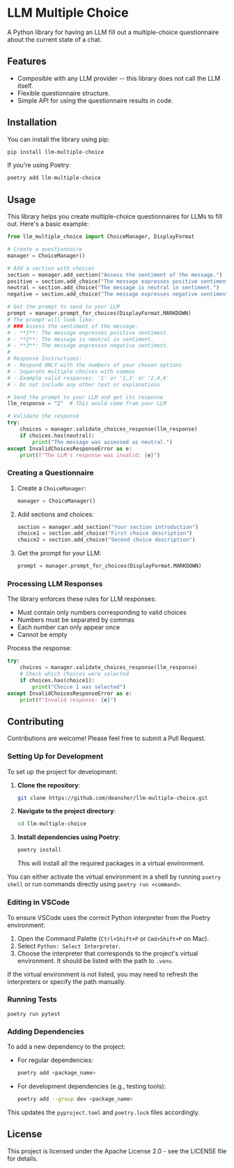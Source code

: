 # LLM Multiple Choice

A Python library for having an LLM fill out a multiple-choice questionnaire about the current state of a chat.

## Features

- Composible with any LLM provider -- this library does not call the LLM itself.
- Flexible questionnaire structure.
- Simple API for using the questionnaire results in code.

## Installation

You can install the library using pip:

```bash
pip install llm-multiple-choice
```

If you're using Poetry:

```bash
poetry add llm-multiple-choice
```

## Usage

This library helps you create multiple-choice questionnaires for LLMs to fill out. Here's a basic example:

```python
from llm_multiple_choice import ChoiceManager, DisplayFormat

# Create a questionnaire
manager = ChoiceManager()

# Add a section with choices
section = manager.add_section("Assess the sentiment of the message.")
positive = section.add_choice("The message expresses positive sentiment.")
neutral = section.add_choice("The message is neutral in sentiment.")
negative = section.add_choice("The message expresses negative sentiment.")

# Get the prompt to send to your LLM
prompt = manager.prompt_for_choices(DisplayFormat.MARKDOWN)
# The prompt will look like:
# ### Assess the sentiment of the message.
# - **1**: The message expresses positive sentiment.
# - **2**: The message is neutral in sentiment.
# - **3**: The message expresses negative sentiment.
#
# Response Instructions:
# - Respond ONLY with the numbers of your chosen options
# - Separate multiple choices with commas
# - Example valid responses: '1' or '1,3' or '2,4,6'
# - Do not include any other text or explanations

# Send the prompt to your LLM and get its response
llm_response = "2"  # This would come from your LLM

# Validate the response
try:
    choices = manager.validate_choices_response(llm_response)
    if choices.has(neutral):
        print("The message was assessed as neutral.")
except InvalidChoicesResponseError as e:
    print(f"The LLM's response was invalid: {e}")
```

### Creating a Questionnaire

1. Create a `ChoiceManager`:
   ```python
   manager = ChoiceManager()
   ```

2. Add sections and choices:
   ```python
   section = manager.add_section("Your section introduction")
   choice1 = section.add_choice("First choice description")
   choice2 = section.add_choice("Second choice description")
   ```

3. Get the prompt for your LLM:
   ```python
   prompt = manager.prompt_for_choices(DisplayFormat.MARKDOWN)
   ```

### Processing LLM Responses

The library enforces these rules for LLM responses:
- Must contain only numbers corresponding to valid choices
- Numbers must be separated by commas
- Each number can only appear once
- Cannot be empty

Process the response:
```python
try:
    choices = manager.validate_choices_response(llm_response)
    # Check which choices were selected
    if choices.has(choice1):
        print("Choice 1 was selected")
except InvalidChoicesResponseError as e:
    print(f"Invalid response: {e}")
```

## Contributing

Contributions are welcome! Please feel free to submit a Pull Request.

### Setting Up for Development

To set up the project for development:

1. **Clone the repository**:

   ```bash
   git clone https://github.com/deansher/llm-multiple-choice.git
   ```

2. **Navigate to the project directory**:

   ```bash
   cd llm-multiple-choice
   ```

3. **Install dependencies using Poetry**:

   ```bash
   poetry install
   ```

   This will install all the required packages in a virtual environment.

You can either activate the virtual environment in a shell by running `poetry shell`
or run commands directly using `poetry run <command>`.

### Editing in VSCode

To ensure VSCode uses the correct Python interpreter from the Poetry environment:

1. Open the Command Palette (`Ctrl+Shift+P` or `Cmd+Shift+P` on Mac).
2. Select `Python: Select Interpreter`.
3. Choose the interpreter that corresponds to the project's virtual environment. It should be listed with the path to `.venv`.

If the virtual environment is not listed, you may need to refresh the interpreters or specify the path manually.

### Running Tests

`poetry run pytest`

### Adding Dependencies

To add a new dependency to the project:

- For regular dependencies:

  ```bash
  poetry add <package_name>
  ```

- For development dependencies (e.g., testing tools):

  ```bash
  poetry add --group dev <package_name>
  ```

This updates the `pyproject.toml` and `poetry.lock` files accordingly.

## License

This project is licensed under the Apache License 2.0 - see the LICENSE file for details.
